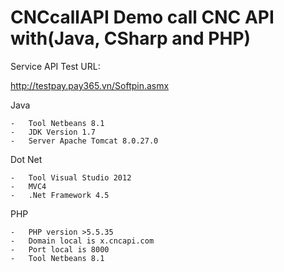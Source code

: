 # CNCcallAPI Demo call CNC API with(Java, CSharp and PHP)

Service API Test URL:

http://testpay.pay365.vn/Softpin.asmx


Java 

	-	Tool Netbeans 8.1
	-	JDK Version 1.7	
	-	Server Apache Tomcat 8.0.27.0

	
Dot Net

	-	Tool Visual Studio 2012
	-	MVC4	
	-	.Net Framework 4.5

PHP

	-	PHP version >5.5.35
	-	Domain local is x.cncapi.com
	-	Port local is 8000
	-	Tool Netbeans 8.1